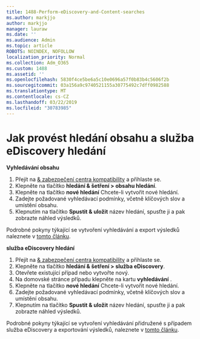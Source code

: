 ```yaml
---
title: 1488-Perform-eDiscovery-and-Content-searches
ms.author: markjjo
author: markjjo
manager: lauraw
ms.date: ''
ms.audience: Admin
ms.topic: article
ROBOTS: NOINDEX, NOFOLLOW
localization_priority: Normal
ms.collection: Adm_O365
ms.custom: 1488
ms.assetid: ''
ms.openlocfilehash: 5830f4ce5be6a5c10e0696a57f0b83b4c5606f2b
ms.sourcegitcommit: 03a156a9c9740521155a30775492c7dff0982588
ms.translationtype: MT
ms.contentlocale: cs-CZ
ms.lasthandoff: 03/22/2019
ms.locfileid: "30783985"
---
```

# <a name="how-to-perform-content-searches-and-ediscovery-searches"></a>Jak provést hledání obsahu a služba eDiscovery hledání

**Vyhledávání obsahu**

1. Přejít na [& zabezpečení centra kompatibility](https://protection.office.com) a přihlaste se.
2. Klepněte na tlačítko **hledání & šetření > obsahu hledání**.
3. Klepněte na tlačítko **nové hledání** Chcete-li vytvořit nové hledání.
4. Zadejte požadované vyhledávací podmínky, včetně klíčových slov a umístění obsahu.  
5. Klepnutím na tlačítko **Spustit & uložit** název hledání, spusťte ji a pak zobrazte náhled výsledků. 
 
Podrobné pokyny týkající se vytvoření vyhledávání a export výsledků naleznete v [tomto článku](https://docs.microsoft.com/office365/securitycompliance/content-search).

**služba eDiscovery hledání**

1. Přejít na [& zabezpečení centra kompatibility](https://protection.office.com) a přihlaste se.
2. Klepněte na tlačítko **hledání & šetření > služba eDiscovery**.
3. Otevřete existující případ nebo vytvořte nový.
4. Na domovské stránce případu klepněte na kartu **vyhledávání** .  
5. Klepněte na tlačítko **nové hledání** Chcete-li vytvořit nové hledání.
6. Zadejte požadované vyhledávací podmínky, včetně klíčových slov a umístění obsahu.  
7. Klepnutím na tlačítko **Spustit & uložit** název hledání, spusťte ji a pak zobrazte náhled výsledků.

Podrobné pokyny týkající se vytvoření vyhledávání přidružené s případem služba eDiscovery a exportování výsledků, naleznete v [tomto článku](https://docs.microsoft.com/office365/securitycompliance/ediscovery-cases).